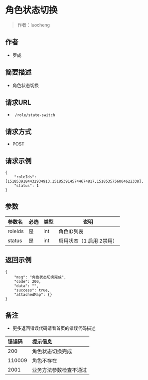 # 角色状态切换

> 作者：luocheng

## 作者

- 罗成
    
## 简要描述

- 角色状态切换

## 请求URL
- ` /role/state-switch`
  
## 请求方式
- POST 

## 请求示例
```
{
    "roleIds": [1518539184432934913,1518539145744674817,1518535756004622338],
    "status": 1
}
```


## 参数

|参数名|必选|类型|说明|
|:----    |:---|:----- |-----   |
|roleIds |是  |int | 角色ID列表   |
|status |是  |int |  启用状态（1 启用 2禁用）  |



## 返回示例 

``` 
{
    "msg": "角色状态切换完成",
    "code": 200,
    "data": "",
    "success": true,
    "attachedMap": {}
}
```





## 备注 

- 更多返回错误代码请看首页的错误代码描述

|错误码|提示信息|
|:----    |:---|
|200 |角色状态切换完成  |
|110009 |角色不存在  |
|2001 |业务方法参数检查不通过  |